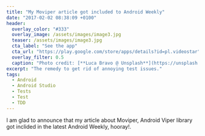```yaml
---
title: "My Moviper article got included to Android Weekly"
date: "2017-02-02 08:38:09 +0100"
header:
  overlay_color: "#333"
  overlay_image: /assets/images/image3.jpg
  teaser: /assets/images/image3.jpg
  cta_label: "See the app"
  cta_url: "https://play.google.com/store/apps/details?id=pl.videostar"
  overlay_filter: 0.5
  caption: "Photo credit: [**Luca Bravo @ Unsplash**](https://unsplash.com/@lucabravo)"
excerpt: "The remedy to get rid of annoying test issues."
tags:
  - Android
  - Android Studio
  - Tests
  - Test
  - TDD
---
```


I am glad to announce that my article about Moviper, Android Viper library got inclided in the latest Android Weekly, hooray!.

